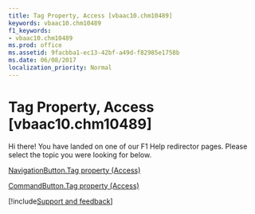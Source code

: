 ```yaml
---
title: Tag Property, Access [vbaac10.chm10489]
keywords: vbaac10.chm10489
f1_keywords:
- vbaac10.chm10489
ms.prod: office
ms.assetid: 9facbba1-ec13-42bf-a49d-f82985e1758b
ms.date: 06/08/2017
localization_priority: Normal
---
```



# Tag Property, Access [vbaac10.chm10489]

Hi there! You have landed on one of our F1 Help redirector pages. Please select the topic you were looking for below.

[NavigationButton.Tag property (Access)](http://msdn.microsoft.com/library/bd477752-2259-190d-cd3a-6c803ebb81ba%28Office.15%29.aspx)

[CommandButton.Tag property (Access)](http://msdn.microsoft.com/library/5099e435-8957-e54c-9c6c-bc6b063cfe66%28Office.15%29.aspx)

[!include[Support and feedback](~/includes/feedback-boilerplate.md)]